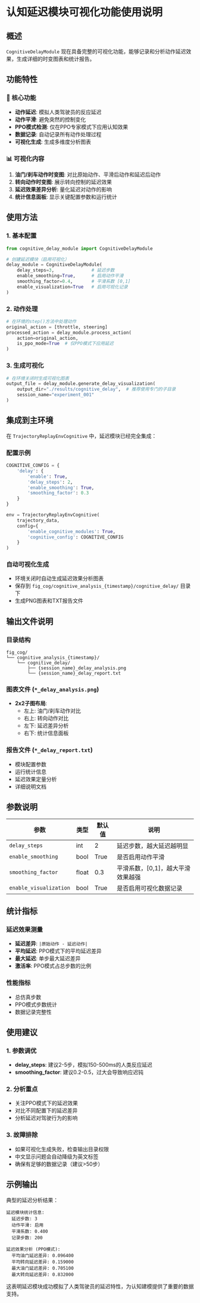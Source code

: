 # 认知延迟模块可视化功能使用说明

## 概述

`CognitiveDelayModule` 现在具备完整的可视化功能，能够记录和分析动作延迟效果，生成详细的时变图表和统计报告。

## 功能特性

### 🎯 核心功能
- **动作延迟**: 模拟人类驾驶员的反应延迟
- **动作平滑**: 避免突然的控制变化
- **PPO模式检测**: 仅在PPO专家模式下应用认知效果
- **数据记录**: 自动记录所有动作处理过程
- **可视化生成**: 生成多维度分析图表

### 📊 可视化内容
1. **油门/刹车动作时变图**: 对比原始动作、平滑后动作和延迟后动作
2. **转向动作时变图**: 展示转向控制的延迟效果
3. **延迟效果差异分析**: 量化延迟对动作的影响
4. **统计信息面板**: 显示关键配置参数和运行统计

## 使用方法

### 1. 基本配置

```python
from cognitive_delay_module import CognitiveDelayModule

# 创建延迟模块（启用可视化）
delay_module = CognitiveDelayModule(
    delay_steps=3,              # 延迟步数
    enable_smoothing=True,      # 启用动作平滑
    smoothing_factor=0.4,       # 平滑系数 [0,1]
    enable_visualization=True   # 启用可视化记录
)
```

### 2. 动作处理

```python
# 在环境的step()方法中处理动作
original_action = [throttle, steering]
processed_action = delay_module.process_action(
    action=original_action,
    is_ppo_mode=True  # 仅PPO模式下应用延迟
)
```

### 3. 生成可视化

```python
# 在环境关闭时生成可视化图表
output_file = delay_module.generate_delay_visualization(
    output_dir="./results/cognitive_delay",  # 推荐使用专门的子目录
    session_name="experiment_001"
)
```

## 集成到主环境

在 `TrajectoryReplayEnvCognitive` 中，延迟模块已经完全集成：

### 配置示例
```python
COGNITIVE_CONFIG = {
    'delay': {
        'enable': True,
        'delay_steps': 2,
        'enable_smoothing': True,
        'smoothing_factor': 0.3
    }
}

env = TrajectoryReplayEnvCognitive(
    trajectory_data,
    config={
        'enable_cognitive_modules': True,
        'cognitive_config': COGNITIVE_CONFIG
    }
)
```

### 自动可视化生成
- 环境关闭时自动生成延迟效果分析图表
- 保存到 `fig_cog/cognitive_analysis_{timestamp}/cognitive_delay/` 目录下
- 生成PNG图表和TXT报告文件

## 输出文件说明

### 目录结构
```
fig_cog/
└── cognitive_analysis_{timestamp}/
    └── cognitive_delay/
        ├── {session_name}_delay_analysis.png
        └── {session_name}_delay_report.txt
```

### 图表文件 (`*_delay_analysis.png`)
- **2x2子图布局**:
  - 左上: 油门/刹车动作对比
  - 右上: 转向动作对比  
  - 左下: 延迟差异分析
  - 右下: 统计信息面板

### 报告文件 (`*_delay_report.txt`)
- 模块配置参数
- 运行统计信息
- 延迟效果定量分析
- 详细说明文档

## 参数说明

| 参数 | 类型 | 默认值 | 说明 |
|------|------|--------|------|
| `delay_steps` | int | 2 | 延迟步数，越大延迟越明显 |
| `enable_smoothing` | bool | True | 是否启用动作平滑 |
| `smoothing_factor` | float | 0.3 | 平滑系数，[0,1]，越大平滑效果越强 |
| `enable_visualization` | bool | True | 是否启用可视化数据记录 |

## 统计指标

### 延迟效果测量
- **延迟差异**: `|原始动作 - 延迟动作|`
- **平均延迟**: PPO模式下的平均延迟差异
- **最大延迟**: 单步最大延迟差异
- **激活率**: PPO模式占总步数的比例

### 性能指标
- 总仿真步数
- PPO模式步数统计
- 数据记录完整性

## 使用建议

### 1. 参数调优
- **delay_steps**: 建议2-5步，模拟150-500ms的人类反应延迟
- **smoothing_factor**: 建议0.2-0.5，过大会导致响应迟钝

### 2. 分析重点
- 关注PPO模式下的延迟效果
- 对比不同配置下的延迟差异
- 分析延迟对驾驶行为的影响

### 3. 故障排除
- 如果可视化生成失败，检查输出目录权限
- 中文显示问题会自动降级为英文标签
- 确保有足够的数据记录（建议>50步）

## 示例输出

典型的延迟分析结果：
```
延迟模块统计信息:
  延迟步数: 3
  动作平滑: 启用
  平滑系数: 0.400
  记录步数: 200

延迟效果分析 (PPO模式):
  平均油门延迟差异: 0.096400
  平均转向延迟差异: 0.159000
  最大油门延迟差异: 0.705100
  最大转向延迟差异: 0.832000
```

这表明延迟模块成功模拟了人类驾驶员的延迟特性，为认知建模提供了重要的数据支持。 